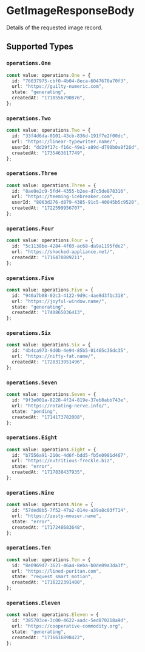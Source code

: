 # GetImageResponseBody

Details of the requested image record.


## Supported Types

### `operations.One`

```typescript
const value: operations.One = {
  id: "76037975-cbf0-4b04-8eca-6047670a70f3",
  url: "https://guilty-numeric.com",
  state: "generating",
  createdAt: "1710556790876",
};
```

### `operations.Two`

```typescript
const value: operations.Two = {
  id: "33f4d6da-0101-43cb-836d-191f7e2f00dc",
  url: "https://linear-typewriter.name/",
  userId: "dd29f17c-f16c-49e1-a89d-d790b0a8f26d",
  createdAt: "1735463617749",
};
```

### `operations.Three`

```typescript
const value: operations.Three = {
  id: "8ae0e2c9-5fd4-4355-b2ee-d7c5de878316",
  url: "https://teeming-icebreaker.com",
  userId: "8063d276-d879-4385-91c5-40045b5c9520",
  createdAt: "1722599956707",
};
```

### `operations.Four`

```typescript
const value: operations.Four = {
  id: "5c1138be-4284-4f03-ac68-da9a1195fde2",
  url: "https://shocked-appliance.net/",
  createdAt: "1716470889211",
};
```

### `operations.Five`

```typescript
const value: operations.Five = {
  id: "940a7b08-02c3-4122-9d9c-4ae8d3f1c318",
  url: "https://joyful-window.name/",
  state: "generating",
  createdAt: "1740865036413",
};
```

### `operations.Six`

```typescript
const value: operations.Six = {
  id: "4b4ca973-9d0b-4e94-85b5-01465c36dc35",
  url: "https://nifty-fat.name/",
  createdAt: "1728313951496",
};
```

### `operations.Seven`

```typescript
const value: operations.Seven = {
  id: "9f3e001a-8228-4f24-819e-37eb8abb743e",
  url: "https://rotating-nerve.info/",
  state: "pending",
  createdAt: "1714173782008",
};
```

### `operations.Eight`

```typescript
const value: operations.Eight = {
  id: "b7556a91-210c-4d6f-bdd5-fb5e0981d467",
  url: "https://nutritious-freckle.biz",
  state: "error",
  createdAt: "1717838437935",
};
```

### `operations.Nine`

```typescript
const value: operations.Nine = {
  id: "57ded8b5-7f52-47a2-814e-a39a8c03f714",
  url: "https://zesty-mouser.name",
  state: "error",
  createdAt: "1717248683648",
};
```

### `operations.Ten`

```typescript
const value: operations.Ten = {
  id: "8e0969d7-3621-46a4-8eba-b0de09a3da3f",
  url: "https://lined-puritan.com",
  state: "request_smart_motion",
  createdAt: "1716222391400",
};
```

### `operations.Eleven`

```typescript
const value: operations.Eleven = {
  id: "385703ce-3c00-4622-aadc-5ed870218a9d",
  url: "https://cooperative-commodity.org",
  state: "generating",
  createdAt: "1716616898422",
};
```

